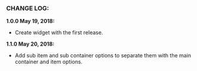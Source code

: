 ### CHANGE LOG:

**1.0.0 May 19, 2018:**
- Create widget with the first release.

**1.1.0 May 20, 2018:**
- Add sub item and sub container options to separate them with the main container and item options.
